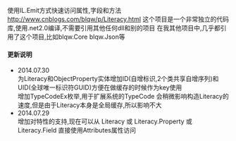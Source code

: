 使用IL.Emit方式快速访问属性,字段和方法  
http://www.cnblogs.com/blqw/p/Literacy.html
这个项目是一个非常独立的代码库,使用.net2.0编译,不需要引用其他任何dll和别的项目
在我其他项目中,几乎都引用了这个项目,比如blqw.Core blqw.Json等

#### 更新说明  
* 2014.07.30  
为Literacy和ObjectProperty实体增加ID(自增标识,2个类共享自增序列)和UID(全球唯一标识符GUID)方便在做缓存的时候作为key使用  
增加TypeCodeEx枚举,用于扩展系统的TypeCode 会稍微影响构造Literacy的速度,但是由于Literacy本身是全局缓存,所以影响不大  
* 2014.07.29  
增加对特性的支持,现在可以从 Literacy 或 Literacy.Property 或 Literacy.Field 直接使用Attributes属性访问  
